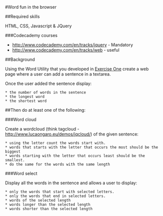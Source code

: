 #Word fun in the browser

##Required skills

HTML, CSS, Javascript & JQuery

###Codecademy courses

* http://www.codecademy.com/en/tracks/jquery - Mandatory
* http://www.codecademy.com/en/tracks/web - useful


##Background

Using the Word Utility that you developed in [Exercise One](../ExerciseOne/README.md) create a web page where a user can add a sentence in a textarea. 

Once the user added the sentence display:
 
	* the number of words in the sentence
	* the longest word
	* the shortest word

##Then do at least one of the following:

###Word cloud

Create a wordcloud (think tagcloud - http://www.lucaongaro.eu/demos/jqcloud/) of the given sentence:

	* using the letter count the words start with. 
	* words that starts with the letter that occurs the most should be the biggest
	* words starting with the letter that occurs least should be the smallest.
	* do the same for the words with the same length

###Word select 

Display all the words in the sentence and allows a user to display:

	* only the words that start with selected letters. 
	* only the words that end in selected letters.
	* words of the selected length
	* words longer than the selected length
	* words shorter than the selected length